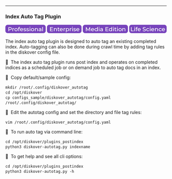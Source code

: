 ___
### Index Auto Tag Plugin

![Image: Professional Edition Label](images/button_edition_professional.png)&nbsp;![Image: Enterprise Edition Label](images/button_edition_enterprise.png)&nbsp;![Image: AJA Diskover Media Edition Label](images/button_edition_media.png)&nbsp;![Image: Life Science Edition Label](images/button_edition_life_science.png)

The index auto tag plugin is designed to auto tag an existing completed index. Auto-tagging can also be done during crawl time by adding tag rules in the diskover config file.

🔴 &nbsp;The index auto tag plugin runs post index and operates on completed indices as a scheduled job or on demand job to auto tag docs in an index.

🔴 &nbsp;Copy default/sample config:

```
mkdir /root/.config/diskover_autotag
cd /opt/diskover
cp configs_sample/diskover_autotag/config.yaml /root/.config/diskover_autotag/
```

🔴 &nbsp;Edit the autotag config and set the directory and file tag rules:
```
vim /root/.config/diskover_autotag/config.yaml
```

🔴 &nbsp;To run auto tag via command line:
```
cd /opt/diskover/plugins_postindex
python3 diskover-autotag.py indexname
```

🔴 &nbsp;To get help and see all cli options:
```
cd /opt/diskover/plugins_postindex
python3 diskover-autotag.py -h
```
